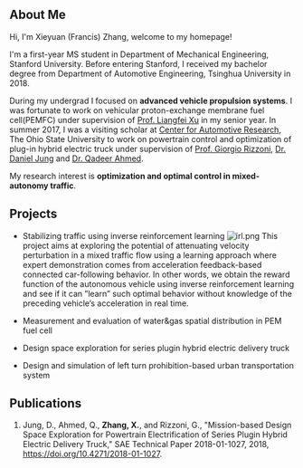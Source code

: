 ## About Me
Hi, I'm Xieyuan (Francis) Zhang, welcome to my homepage!

I'm a first-year MS student in Department of Mechanical Engineering, Stanford University. Before entering Stanford, I received my bachelor degree from Department of Automotive Engineering, Tsinghua University in 2018.

During my undergrad I focused on **advanced vehicle propulsion systems**. I was fortunate to work on vehicular proton-exchange membrane fuel cell(PEMFC) under supervision of [Prof. Liangfei Xu](https://scholar.google.com/citations?hl=zh-CN&user=jGWQpRkAAAAJ&view_op=list_works&sortby=pubdate) in my senior year. In summer 2017, I was a visiting scholar at [Center for Automotive Research](https://car.osu.edu), The Ohio State University to work on powertrain control and optimization of plug-in hybrid electric truck under supervision of [Prof. Giorgio Rizzoni](https://scholar.google.com/citations?user=jtephu8AAAAJ&hl=en), [Dr. Daniel Jung](http://users.isy.liu.se/en/fs/daner/) and [Dr. Qadeer Ahmed](https://scholar.google.com/citations?user=ZQost2wAAAAJ&hl=en).

My research interest is **optimization and optimal control in mixed-autonomy traffic**.

## Projects
- Stabilizing traffic using inverse reinforcement learning
![irl.png](Francis777.github.io/assets/img/irl.png)
This project aims at exploring the potential of attenuating velocity perturbation in a mixed traffic flow using a learning approach where expert demonstration comes from acceleration feedback-based connected car-following behavior. In other words, we obtain the reward function of the autonomous vehicle using inverse reinforcement learning and see if it can ”learn” such optimal behavior without knowledge of the preceding vehicle’s acceleration in real time.

- Measurement and evaluation of water&gas spatial distribution in PEM fuel cell

- Design space exploration for series plugin hybrid electric delivery truck

- Design and simulation of left turn prohibition-based urban transportation system



## Publications
1. Jung, D., Ahmed, Q., **Zhang, X.**, and Rizzoni, G., "Mission-based Design Space Exploration for Powertrain Electrification of Series Plugin Hybrid Electric Delivery Truck," SAE Technical Paper 2018-01-1027, 2018, https://doi.org/10.4271/2018-01-1027.

<!---
```markdown
Syntax highlighted code block

# Header 1
## Header 2
### Header 3

- Bulleted
- List

1. Numbered
2. List

**Bold** and _Italic_ and `Code` text

[Link](url) and ![Image](src)
```
-->
